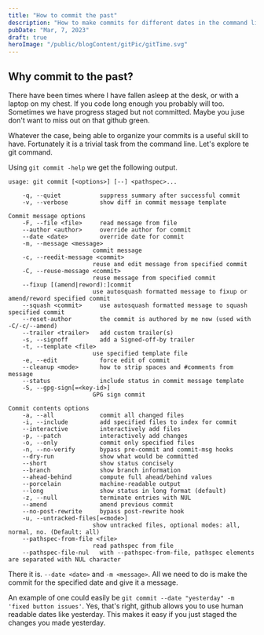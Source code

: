 ```yaml
---
title: "How to commit the past"
description: "How to make commits for different dates in the command line. Make yesterdays commit today."
pubDate: "Mar, 7, 2023"
draft: true
heroImage: "/public/blogContent/gitPic/gitTime.svg"
---
```

## Why commit to the past?

There have been times where I have fallen asleep at the desk, or with a laptop on my chest. 
If you code long enough you probably will too. Sometimes we have progress staged but not committed.
Maybe you juse don't want to miss out on that github green. 

Whatever the case, being able to organize your commits is a useful skill to have.
Fortunately it is a trivial task from the command line. Let's explore te git command.

Using `git commit -help` we get the following output.



    usage: git commit [<options>] [--] <pathspec>...

        -q, --quiet           suppress summary after successful commit
        -v, --verbose         show diff in commit message template

    Commit message options
        -F, --file <file>     read message from file
        --author <author>     override author for commit
        --date <date>         override date for commit
        -m, --message <message>
                            commit message
        -c, --reedit-message <commit>
                            reuse and edit message from specified commit
        -C, --reuse-message <commit>
                            reuse message from specified commit
        --fixup [(amend|reword):]commit
                            use autosquash formatted message to fixup or amend/reword specified commit
        --squash <commit>     use autosquash formatted message to squash specified commit
        --reset-author        the commit is authored by me now (used with -C/-c/--amend)
        --trailer <trailer>   add custom trailer(s)
        -s, --signoff         add a Signed-off-by trailer
        -t, --template <file>
                            use specified template file
        -e, --edit            force edit of commit
        --cleanup <mode>      how to strip spaces and #comments from message
        --status              include status in commit message template
        -S, --gpg-sign[=<key-id>]
                            GPG sign commit

    Commit contents options
        -a, --all             commit all changed files
        -i, --include         add specified files to index for commit
        --interactive         interactively add files
        -p, --patch           interactively add changes
        -o, --only            commit only specified files
        -n, --no-verify       bypass pre-commit and commit-msg hooks
        --dry-run             show what would be committed
        --short               show status concisely
        --branch              show branch information
        --ahead-behind        compute full ahead/behind values
        --porcelain           machine-readable output
        --long                show status in long format (default)
        -z, --null            terminate entries with NUL
        --amend               amend previous commit
        --no-post-rewrite     bypass post-rewrite hook
        -u, --untracked-files[=<mode>]
                            show untracked files, optional modes: all, normal, no. (Default: all)
        --pathspec-from-file <file>
                            read pathspec from file
        --pathspec-file-nul   with --pathspec-from-file, pathspec elements are separated with NUL character

There it is. `--date <date>` and `-m <message>`. All we need to do is make the commit for the specified date and give it a message.

An example of one could easily be `git commit --date "yesterday" -m 'fixed button issues'`.
Yes, that's right, github allows you to use human readable dates like yesterday. 
This makes it easy if you just staged the changes you made yesterday.